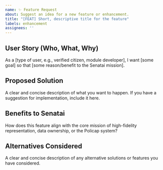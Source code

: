 ```yaml
---
name: ✨ Feature Request
about: Suggest an idea for a new feature or enhancement.
title: "[FEAT] Short, descriptive title for the feature"
labels: enhancement
assignees: ''
---
```


## User Story (Who, What, Why)

As a [type of user, e.g., verified citizen, module developer], I want [some goal] so that [some reason/benefit to the Senatai mission].

## Proposed Solution

A clear and concise description of what you want to happen. If you have a suggestion for implementation, include it here.

## Benefits to Senatai

How does this feature align with the core mission of high-fidelity representation, data ownership, or the Policap system?

## Alternatives Considered

A clear and concise description of any alternative solutions or features you have considered.
